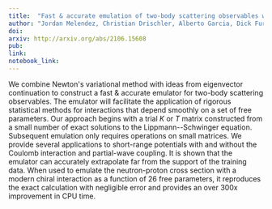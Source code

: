 ```yaml
---
title:  "Fast & accurate emulation of two-body scattering observables without wave functions"
author: "Jordan Melendez, Christian Drischler, Alberto Garcia, Dick Furnstahl, and Xilin Zhang"
doi:
arxiv: http://arxiv.org/abs/2106.15608
pub:
link:
notebook_link:
---
```


We combine Newton's variational method with ideas from eigenvector continuation to construct a fast & accurate emulator for two-body scattering observables. The emulator will facilitate the application of rigorous statistical methods for interactions that depend smoothly on a set of free parameters. Our approach begins with a trial $K$ or $T$ matrix constructed from a small number of exact solutions to the Lippmann--Schwinger equation. Subsequent emulation only requires operations on small matrices. We provide several applications to short-range potentials with and without the Coulomb interaction and partial-wave coupling. It is shown that the emulator can accurately extrapolate far from the support of the training data. When used to emulate the neutron-proton cross section with a modern chiral interaction as a function of 26 free parameters, it reproduces the exact calculation with negligible error and provides an over 300x improvement in CPU time.  
